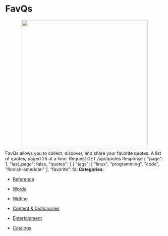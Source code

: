 # FavQs

<p align="center">
    <img width="400" src="https://raw.githubusercontent.com/awesome-apis/awesome-apis/apis/favqs/logo_256x256.png" />
</p>


FavQs allows you to collect, discover, and share your favorite quotes.  A list of quotes, paged 25 at a time. Request GET /api/quotes Response { "page": 1, "last_page": false, "quotes": [ { "tags": [ "linux", "programming", "code", "finnish-american" ], "favorite": fal
**Categories**:

- [Reference](https://github/awesome-apis/awesome-apis#reference)

- [Words](https://github/awesome-apis/awesome-apis#words)

- [Writing](https://github/awesome-apis/awesome-apis#writing)

- [Content & Dictionaries](https://github/awesome-apis/awesome-apis#content-and-dictionaries)

- [Entertainment](https://github/awesome-apis/awesome-apis#entertainment)

- [Catalogs](https://github/awesome-apis/awesome-apis#catalogs)



